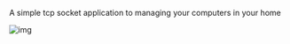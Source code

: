 A simple tcp socket application to managing your computers in your home  

![img](https://i.hizliresim.com/Xb6ZjR.png)
